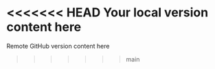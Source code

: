<<<<<<< HEAD
Your local version content here
=======
Remote GitHub version content here
>>>>>>> main
